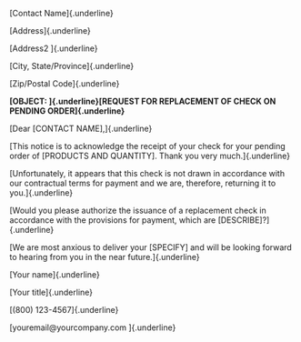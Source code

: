 [Contact Name]{.underline}

[Address]{.underline}

[Address2 ]{.underline}

[City, State/Province]{.underline}

[Zip/Postal Code]{.underline}

**[OBJECT: ]{.underline}[REQUEST FOR REPLACEMENT OF CHECK ON PENDING
ORDER]{.underline}**

[Dear \[CONTACT NAME\],]{.underline}

[This notice is to acknowledge the receipt of your check for your
pending order of \[PRODUCTS AND QUANTITY\]. Thank you very
much.]{.underline}

[Unfortunately, it appears that this check is not drawn in accordance
with our contractual terms for payment and we are, therefore, returning
it to you.]{.underline}

[Would you please authorize the issuance of a replacement check in
accordance with the provisions for payment, which are
\[DESCRIBE\]?]{.underline}

[We are most anxious to deliver your \[SPECIFY\] and will be looking
forward to hearing from you in the near future.]{.underline}

[Your name]{.underline}

[Your title]{.underline}

[(800) 123-4567]{.underline}

[youremail\@yourcompany.com ]{.underline}
